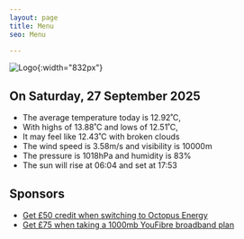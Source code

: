```yaml
---
layout: page
title: Menu
seo: Menu

---
```


![Logo](/images/logo.jpg){:width="832px"}

<!-- weather_marker starts -->
## On Saturday, 27 September 2025

- The average temperature today is 12.92˚C,
- With highs of 13.88˚C and lows of 12.51˚C,
- It may feel like 12.43˚C with broken clouds
- The wind speed is 3.58m/s and visibility is 10000m
- The pressure is 1018hPa and humidity is 83%
- The sun will rise at 06:04 and set at 17:53

<!-- weather_marker ends -->

## Sponsors

- [Get £50 credit when switching to Octopus Energy](https://bit.ly/3oD1nnS)
- [Get £75 when taking a 1000mb YouFibre broadband plan](https://aklam.io/91zWhU?)
